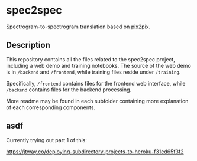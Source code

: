 # spec2spec
Spectrogram-to-spectrogram translation based on pix2pix.

## Description
This repository contains all the files related to the spec2spec project, including a web demo and training notebooks. The source of the web demo is in `/backend` and `/frontend`, while training files reside under `/training`.

Specifically, `/frontend` contains files for the frontend web interface, while `/backend` contains files for the backend processing.

More readme may be found in each subfolder containing more explanation of each corresponding components.

## asdf
Currently trying out part 1 of this:

https://jtway.co/deploying-subdirectory-projects-to-heroku-f31ed65f3f2
